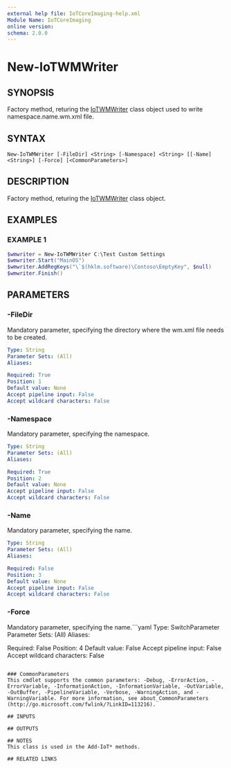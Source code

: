 ```yaml
---
external help file: IoTCoreImaging-help.xml
Module Name: IoTCoreImaging
online version:
schema: 2.0.0
---
```


# New-IoTWMWriter

## SYNOPSIS
Factory method, returing the [IoTWMWriter](Classes/IoTWMWriter.md) class object used to write namespace.name.wm.xml file.

## SYNTAX

```
New-IoTWMWriter [-FileDir] <String> [-Namespace] <String> [[-Name] <String>] [-Force] [<CommonParameters>]
```

## DESCRIPTION
Factory method, returing the [IoTWMWriter](Classes/IoTWMWriter.md) class object.

## EXAMPLES

### EXAMPLE 1
```Powershell
$wmwriter = New-IoTWMWriter C:\Test Custom Settings
$wmwriter.Start("MainOS")
$wmwriter.AddRegKeys("\`$(hklm.software)\Contoso\EmptyKey", $null)
$wmwriter.Finish()
```

## PARAMETERS

### -FileDir
Mandatory parameter, specifying the directory where the wm.xml file needs to be created.

```yaml
Type: String
Parameter Sets: (All)
Aliases:

Required: True
Position: 1
Default value: None
Accept pipeline input: False
Accept wildcard characters: False
```

### -Namespace
Mandatory parameter, specifying the namespace.

```yaml
Type: String
Parameter Sets: (All)
Aliases:

Required: True
Position: 2
Default value: None
Accept pipeline input: False
Accept wildcard characters: False
```

### -Name
Mandatory parameter, specifying the name.

```yaml
Type: String
Parameter Sets: (All)
Aliases:

Required: False
Position: 3
Default value: None
Accept pipeline input: False
Accept wildcard characters: False
```

### -Force
Mandatory parameter, specifying the name.```yaml
Type: SwitchParameter
Parameter Sets: (All)
Aliases:

Required: False
Position: 4
Default value: False
Accept pipeline input: False
Accept wildcard characters: False
```

### CommonParameters
This cmdlet supports the common parameters: -Debug, -ErrorAction, -ErrorVariable, -InformationAction, -InformationVariable, -OutVariable, -OutBuffer, -PipelineVariable, -Verbose, -WarningAction, and -WarningVariable. For more information, see about_CommonParameters (http://go.microsoft.com/fwlink/?LinkID=113216).

## INPUTS

## OUTPUTS

## NOTES
This class is used in the Add-IoT* methods.

## RELATED LINKS
